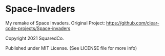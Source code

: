 # Space-Invaders
My remake of Space Invaders. Original Project: https://github.com/clear-code-projects/Space-invaders 

Copyright 2021 SquaredCo.

Published under MIT License. (See LICENSE file for more info)
